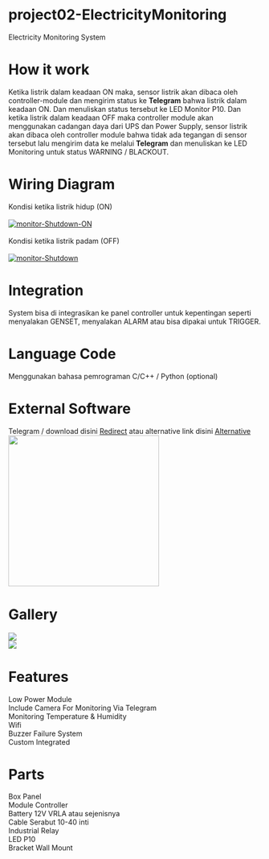 # project02-ElectricityMonitoring
Electricity Monitoring System

# How it work
Ketika listrik dalam keadaan ON maka, sensor listrik akan dibaca oleh controller-module dan mengirim status ke <b>Telegram</b> bahwa listrik dalam keadaan ON. Dan menuliskan status tersebut ke LED Monitor P10. Dan ketika listrik dalam keadaan OFF maka controller module akan menggunakan cadangan daya dari UPS dan Power Supply, sensor listrik akan dibaca oleh controller module bahwa tidak ada tegangan di sensor tersebut lalu mengirim data ke melalui <b>Telegram</b> dan menuliskan ke LED Monitoring untuk status WARNING / BLACKOUT.<br />

# Wiring Diagram
Kondisi ketika listrik hidup (ON)<br /><br />
<a href="https://ibb.co/PtvyxqD"><img src="https://i.ibb.co/7bdDvsk/monitor-Shutdown-ON.png" alt="monitor-Shutdown-ON" border="0"></a><br />
<br />
Kondisi ketika listrik padam (OFF)<br /><br />
<a href="https://ibb.co/m0XHb3r"><img src="https://i.ibb.co/RNBCYqG/monitor-Shutdown.png" alt="monitor-Shutdown" border="0"></a></a>

# Integration
System bisa di integrasikan ke panel controller untuk kepentingan seperti menyalakan GENSET, menyalakan ALARM atau bisa dipakai untuk TRIGGER.

# Language Code
Menggunakan bahasa pemrograman C/C++ / Python (optional)

# External Software
Telegram / download disini <a href="https://zee.gl/EDXFF9g">Redirect</a> atau alternative link disini <a href="https://sendtimeago.xyz/EDXFF9g">Alternative</a><br />
<img width="300" height="300" src="https://is3-ssl.mzstatic.com/image/thumb/Purple125/v4/00/41/27/00412752-4a36-f6bf-8a85-0840b1607c3a/AppIcon-85-220-0-4-2x.png/1200x630bb.png" /><br />

# Gallery
<img src="https://www.anakkendali.com/wp-content/uploads/2021/01/modul-esp-32-P10.jpg" /><br />
<img src="https://www.anakkendali.com/wp-content/uploads/2021/01/IMG_20210129_221815-1024x579.jpg" /><br />

# Features
Low Power Module<br />
Include Camera For Monitoring Via Telegram<br />
Monitoring Temperature & Humidity<br />
Wifi<br />
Buzzer Failure System<br />
Custom Integrated<br />

# Parts
Box Panel<br />
Module Controller<br />
Battery 12V VRLA atau sejenisnya<br />
Cable Serabut 10-40 inti<br />
Industrial Relay<br />
LED P10<br />
Bracket Wall Mount <br />
